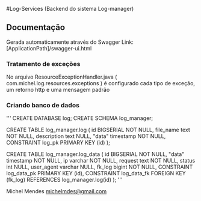 #Log-Services (Backend do sistema Log-manager)

## Documentação
Gerada automaticamente através do Swagger
Link: [ApplicationPath]/swagger-ui.html

### Tratamento de exceções
No arquivo ResourceExceptionHandler.java ( com.michel.log.resources.exceptions ) é configurado cada tipo de exceção, um retorno http e uma mensagem padrão 

### Criando banco de dados
'''
CREATE DATABASE log;
CREATE SCHEMA log_manager;

CREATE TABLE log_manager.log (
	id BIGSERIAL NOT NULL,
	file_name text NOT NULL,
	description text NULL,
	"data" timestamp NOT NULL,
	CONSTRAINT log_pk PRIMARY KEY (id)
);

CREATE TABLE log_manager.log_data (
	id BIGSERIAL NOT NULL,
	"data" timestamp NOT NULL,
	ip varchar NOT NULL,
	request text NOT NULL,
	status int NULL,
	user_agent varchar NULL,
	fk_log bigint NOT NULL,
	CONSTRAINT log_data_pk PRIMARY KEY (id),
	CONSTRAINT log_data_fk FOREIGN KEY (fk_log) REFERENCES log_manager.log(id)
);
'''

Michel Mendes
michelmdes@gmail.com

